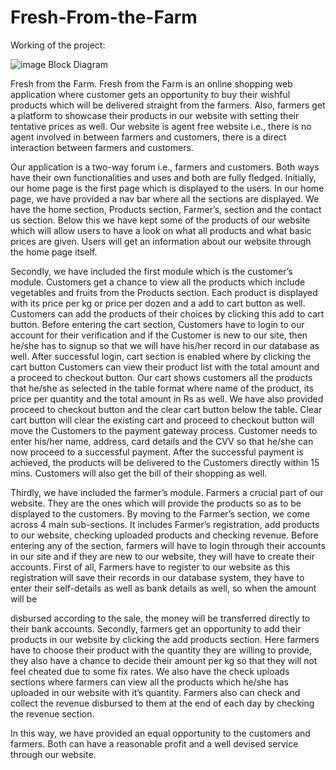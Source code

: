 # Fresh-From-the-Farm


Working of the project:


![image](https://github.com/vbs30/Fresh-From-the-Farm/assets/95699405/f49ce164-761c-4224-85a2-1a5387da5a32)
Block Diagram


Fresh from the Farm. Fresh from the Farm is an online shopping web application where customer gets an opportunity to buy their wishful products which will 
be delivered straight from the farmers. Also, farmers get a platform to showcase their products in our website with setting their tentative prices as well. 
Our website is agent free website i.e., there is no agent involved in between farmers and customers, there is a direct interaction between farmers and customers.


Our application is a two-way forum i.e., farmers and customers. Both ways have their own functionalities and uses and both are fully fledged. Initially, our 
home page is the first page which is displayed to the users. In our home page, we have provided a nav bar where all the sections are displayed. We have the 
home section, Products section, Farmer’s, section and the contact us section. Below this we have kept some of the products of our website which will allow 
users to have a look on what all products and what basic prices are given. Users will get an information about our website through the home page itself.


Secondly, we have included the first module which is the customer’s module. Customers get a chance to view all the products which include vegetables and fruits 
from the Products section. Each product is displayed with its price per kg or price per dozen and a add to cart button as well. Customers can add the products 
of their choices by clicking this add to cart button. Before entering the cart section, Customers have to login to our account for their verification and if the 
Customer is new to our site, then he/she has to signup so that we will have his/her record in our database as well. After successful login, cart section is enabled 
where by clicking the cart button Customers can view their product list with the total amount and a proceed to checkout button. Our cart shows customers all the 
products that he/she as selected in the table format where name of the product, its price per quantity and the total amount in Rs as well. We have also provided 
proceed to checkout button and the clear cart button below the table. Clear cart button will clear the existing cart and proceed to checkout button will move the 
Customers to the payment gateway process. Customer needs to enter his/her name, address, card details and the CVV so that he/she can now proceed to a successful 
payment. After the successful payment is achieved, the products will be delivered to the Customers directly within 15 mins. Customers will also get the bill of 
their shopping as well.


Thirdly, we have included the farmer’s module. Farmers a crucial part of our website. They are the ones which will provide the products so as to be displayed 
to the customers. By moving to the Farmer’s section, we come across 4 main sub-sections. It includes Farmer’s registration, add products to our website, checking 
uploaded products and checking revenue. Before entering any of the section, farmers will have to login through their accounts in our site and if they are new to 
our website, they will have to create their accounts. First of all, Farmers have to register to our website as this registration will save their records in our 
database system, they have to enter their self-details as well as bank details as well, so when the amount will be

 
disbursed according to the sale, the money will be transferred directly to their bank accounts. Secondly, farmers get an opportunity to add their products in our 
website by clicking the add products section. Here farmers have to choose their product with the quantity they are willing to provide, they also have a chance to 
decide their amount per kg so that they will not feel cheated due to some fix rates. We also have the check uploads sections where farmers can view all the products 
which he/she has uploaded in our website with it’s quantity. Farmers also can check and collect the revenue disbursed to them at the end of each day by checking the revenue section.


In this way, we have provided an equal opportunity to the customers and farmers. Both can have a reasonable profit and a well devised service through our website.
